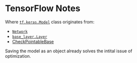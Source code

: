 # TensorFlow Notes



Where [`tf.keras.Model`](https://github.com/tensorflow/tensorflow/blob/a6d8ffae097d0132989ae4688d224121ec6d8f35/tensorflow/python/keras/engine/training.py#L56) class originates from:
 - [`Network`](https://github.com/tensorflow/tensorflow/blob/a6d8ffae097d0132989ae4688d224121ec6d8f35/tensorflow/python/keras/engine/network.py#L67)
 - [`base_layer.Layer`](https://github.com/tensorflow/tensorflow/blob/a6d8ffae097d0132989ae4688d224121ec6d8f35/tensorflow/python/keras/engine/base_layer.py#L71)
 - [CheckPointableBase](https://github.com/tensorflow/tensorflow/blob/a6d8ffae097d0132989ae4688d224121ec6d8f35/tensorflow/python/training/checkpointable/base.py#L482)


Saving the model as an object already solves the intital issue of optimization.